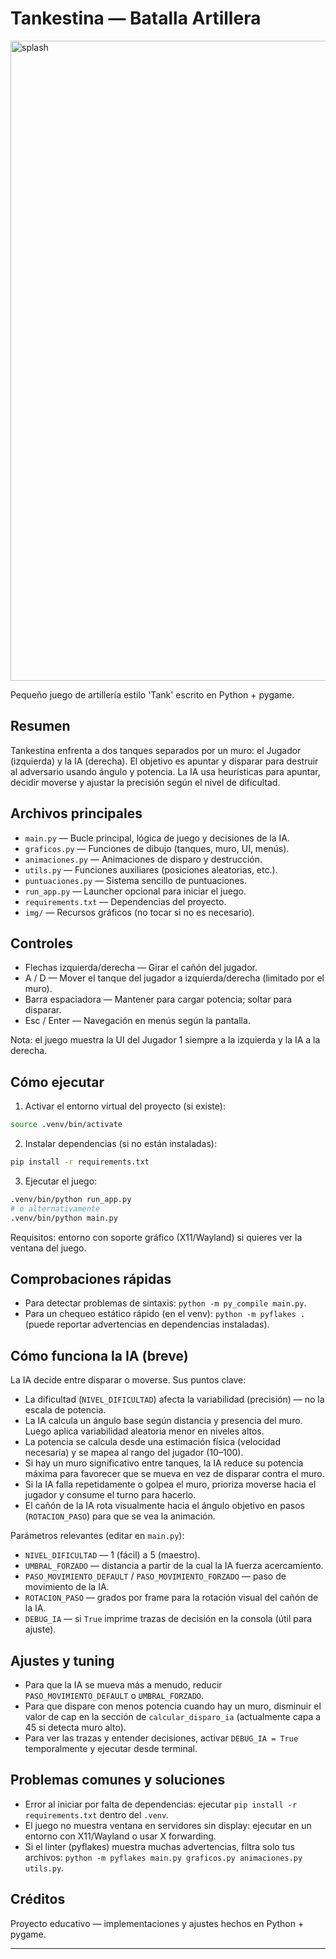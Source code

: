 # Tankestina — Batalla Artillera

<img width="1536" height="1024" alt="splash" src="https://github.com/user-attachments/assets/61cc1b74-c951-441d-8654-1d96d0bdfdb3" />

Pequeño juego de artillería estilo 'Tank' escrito en Python + pygame.

## Resumen

Tankestina enfrenta a dos tanques separados por un muro: el Jugador (izquierda) y la IA (derecha). El objetivo es apuntar y disparar para destruir al adversario usando ángulo y potencia. La IA usa heurísticas para apuntar, decidir moverse y ajustar la precisión según el nivel de dificultad.

## Archivos principales

- `main.py` — Bucle principal, lógica de juego y decisiones de la IA.
- `graficos.py` — Funciones de dibujo (tanques, muro, UI, menús).
- `animaciones.py` — Animaciones de disparo y destrucción.
- `utils.py` — Funciones auxiliares (posiciones aleatorias, etc.).
- `puntuaciones.py` — Sistema sencillo de puntuaciones.
- `run_app.py` — Launcher opcional para iniciar el juego.
- `requirements.txt` — Dependencias del proyecto.
- `img/` — Recursos gráficos (no tocar si no es necesario).

## Controles

- Flechas izquierda/derecha — Girar el cañón del jugador.
- A / D — Mover el tanque del jugador a izquierda/derecha (limitado por el muro).
- Barra espaciadora — Mantener para cargar potencia; soltar para disparar.
- Esc / Enter — Navegación en menús según la pantalla.

Nota: el juego muestra la UI del Jugador 1 siempre a la izquierda y la IA a la derecha.

## Cómo ejecutar

1. Activar el entorno virtual del proyecto (si existe):

```bash
source .venv/bin/activate
```

2. Instalar dependencias (si no están instaladas):

```bash
pip install -r requirements.txt
```

3. Ejecutar el juego:

```bash
.venv/bin/python run_app.py
# o alternativamente
.venv/bin/python main.py
```

Requisitos: entorno con soporte gráfico (X11/Wayland) si quieres ver la ventana del juego.

## Comprobaciones rápidas

- Para detectar problemas de sintaxis: `python -m py_compile main.py`.
- Para un chequeo estático rápido (en el venv): `python -m pyflakes .` (puede reportar advertencias en dependencias instaladas).

## Cómo funciona la IA (breve)

La IA decide entre disparar o moverse. Sus puntos clave:

- La dificultad (`NIVEL_DIFICULTAD`) afecta la variabilidad (precisión) — no la escala de potencia.
- La IA calcula un ángulo base según distancia y presencia del muro. Luego aplica variabilidad aleatoria menor en niveles altos.
- La potencia se calcula desde una estimación física (velocidad necesaria) y se mapea al rango del jugador (10–100).
- Si hay un muro significativo entre tanques, la IA reduce su potencia máxima para favorecer que se mueva en vez de disparar contra el muro.
- Si la IA falla repetidamente o golpea el muro, prioriza moverse hacia el jugador y consume el turno para hacerlo.
- El cañón de la IA rota visualmente hacia el ángulo objetivo en pasos (`ROTACION_PASO`) para que se vea la animación.

Parámetros relevantes (editar en `main.py`):

- `NIVEL_DIFICULTAD` — 1 (fácil) a 5 (maestro).
- `UMBRAL_FORZADO` — distancia a partir de la cual la IA fuerza acercamiento.
- `PASO_MOVIMIENTO_DEFAULT` / `PASO_MOVIMIENTO_FORZADO` — paso de movimiento de la IA.
- `ROTACION_PASO` — grados por frame para la rotación visual del cañón de la IA.
- `DEBUG_IA` — si `True` imprime trazas de decisión en la consola (útil para ajuste).

## Ajustes y tuning

- Para que la IA se mueva más a menudo, reducir `PASO_MOVIMIENTO_DEFAULT` o `UMBRAL_FORZADO`.
- Para que dispare con menos potencia cuando hay un muro, disminuir el valor de cap en la sección de `calcular_disparo_ia` (actualmente capa a 45 si detecta muro alto).
- Para ver las trazas y entender decisiones, activar `DEBUG_IA = True` temporalmente y ejecutar desde terminal.

## Problemas comunes y soluciones

- Error al iniciar por falta de dependencias: ejecutar `pip install -r requirements.txt` dentro del `.venv`.
- El juego no muestra ventana en servidores sin display: ejecutar en un entorno con X11/Wayland o usar X forwarding.
- Si el linter (pyflakes) muestra muchas advertencias, filtra solo tus archivos: `python -m pyflakes main.py graficos.py animaciones.py utils.py`.

## Créditos

Proyecto educativo — implementaciones y ajustes hechos en Python + pygame.

---

